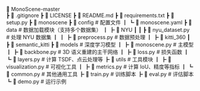 📁 MonoScene-master \
 ┣ 📄 .gitignore
 ┣ 📄 LICENSE
 ┣ 📄 README.md
 ┣ 📄 requirements.txt
 ┣ 📄 setup.py
 ┣ 📁 monoscene
   ┣ 📁 config                # 配置文件
   ┃ ┗ 📄 monoscene.yaml
   ┣ 📁 data                  # 数据加载模块（支持多个数据集）
   ┃ ┣ 📁 NYU
   ┃ ┃ ┣ 📄 nyu_dataset.py     # 处理 NYU 数据集
   ┃ ┃ ┣ 📄 preprocess.py      # 数据预处理
   ┃ ┣ 📁 kitti_360
   ┃ ┣ 📁 semantic_kitti
   ┣ 📁 models                # 深度学习模型
   ┃ ┣ 📄 monoscene.py         # 主模型
   ┃ ┣ 📄 backbone.py          # 3D 语义重建的主干网络
   ┃ ┣ 📄 loss.py              # 损失函数
   ┃ ┗ 📄 layers.py            # 计算 TSDF、点云处理等
   ┣ 📁 utils                 # 工具模块
   ┃ ┣ 📄 visualization.py     # 可视化工具
   ┃ ┣ 📄 metrics.py           # 计算 IoU、精度等指标
   ┃ ┗ 📄 common.py            # 其他通用工具
 ┣ 📄 train.py                 # 训练脚本
 ┣ 📄 eval.py                  # 评估脚本
 ┗ 📄 demo.py                  # 运行示例
